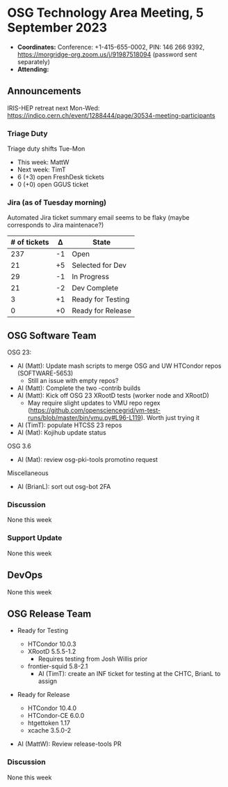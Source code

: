 # OSG Technology Area Meeting, 5 September 2023

-   **Coordinates:** Conference: +1-415-655-0002, PIN: 146 266 9392,
    <https://morgridge-org.zoom.us/j/91987518094> (password sent separately)
-   **Attending:** 

## Announcements

IRIS-HEP retreat next Mon-Wed: <https://indico.cern.ch/event/1288444/page/30534-meeting-participants>

### Triage Duty

Triage duty shifts Tue-Mon

-   This week: MattW
-   Next week: TimT
-   6 (+3) open FreshDesk tickets
-   0 (+0) open GGUS ticket

### Jira (as of Tuesday morning)

Automated Jira ticket summary email seems to be flaky (maybe corresponds to Jira maintenace?)

| # of tickets | &Delta; | State             |
|--------------|---------|-------------------|
| 237          | -1      | Open              |
| 21           | +5      | Selected for Dev  |
| 29           | -1      | In Progress       |
| 21           | -2      | Dev Complete      |
| 3            | +1      | Ready for Testing |
| 0            | +0      | Ready for Release |

## OSG Software Team

OSG 23:

-   AI (Matt): Update mash scripts to merge OSG and UW HTCondor repos (SOFTWARE-5653)
    -   Still an issue with empty repos?
-   AI (Matt): Complete the two -contrib builds
-   AI (Matt): Kick off OSG 23 XRootD tests (worker node and XRootD)
    - May require slight updates to VMU repo regex
      (<https://github.com/opensciencegrid/vm-test-runs/blob/master/bin/vmu.py#L96-L119>).
      Worth just trying it
-   AI (TimT): populate HTCSS 23 repos
-   AI (Mat): Kojihub update status

OSG 3.6

-   AI (Mat): review osg-pki-tools promotino request

Miscellaneous

-   AI (BrianL): sort out osg-bot 2FA

### Discussion

None this week

### Support Update

None this week

## DevOps

None this week

## OSG Release Team

-   Ready for Testing
    -   HTCondor 10.0.3
    -   XRootD 5.5.5-1.2
        - Requires testing from Josh Willis prior
    -   frontier-squid 5.8-2.1
        -   AI (TimT): create an INF ticket for testing at the CHTC, BrianL to assign
-   Ready for Release
    -   HTCondor 10.4.0
    -   HTCondor-CE 6.0.0
    -   htgettoken 1.17
    -   xcache 3.5.0-2
 
- AI (MattW): Review release-tools PR

### Discussion

None this week

